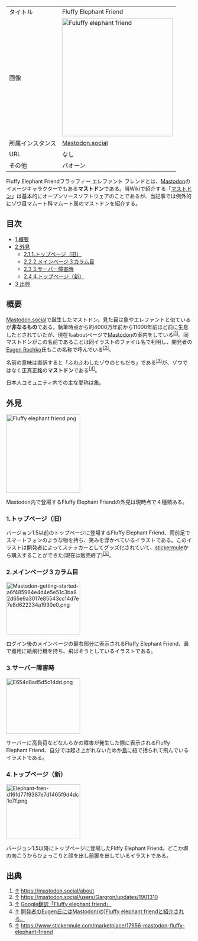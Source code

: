 <div>

|                  |                                                                                                                                                                                                                                                                                                                                                                                            |
|------------------|--------------------------------------------------------------------------------------------------------------------------------------------------------------------------------------------------------------------------------------------------------------------------------------------------------------------------------------------------------------------------------------------|
| タイトル         | Fluffy Elephant Friend                                                                                                                                                                                                                                                                                                                                                                     |
| 画像             | [<img src="/images/thumb/7/77/Fluffy_elephant_friend.png/300px-Fluffy_elephant_friend.png" srcset="/images/thumb/7/77/Fluffy_elephant_friend.png/450px-Fluffy_elephant_friend.png 1.5x, /images/7/77/Fluffy_elephant_friend.png 2x" width="300" height="319" alt="Fuluffy elephant friend" />](/%E3%83%95%E3%82%A1%E3%82%A4%E3%83%AB:Fluffy_elephant_friend.png "Fuluffy elephant friend") |
| 所属インスタンス | [Mastodon.social](/Mastodon.social "Mastodon.social")                                                                                                                                                                                                                                                                                                                                      |
| URL              | なし                                                                                                                                                                                                                                                                                                                                                                                       |
| その他           | パオーン                                                                                                                                                                                                                                                                                                                                                                                   |

  

Fluffy Elephant Friendフラッフィー エレファント フレンドとは、[Mastodon](/Mastodon "Mastodon")のイメージキャラクターでもある**マストドン**である。当Wikiで紹介する「[マストドン](/Mastodon "Mastodon")」は基本的にオープンソースソフトウェアのことであるが、当記事では例外的にゾウ目マムート科マムート属のマストドンを紹介する。

<div>

<div lang="ja" dir="ltr">

## 目次

</div>

-   [1 概要](#.E6.A6.82.E8.A6.81)
-   [2 外見](#.E5.A4.96.E8.A6.8B)
    -   [2.1 1.トップページ（旧）](#1..E3.83.88.E3.83.83.E3.83.97.E3.83.9A.E3.83.BC.E3.82.B8.EF.BC.88.E6.97.A7.EF.BC.89)
    -   [2.2 2.メインページ３カラム目](#2..E3.83.A1.E3.82.A4.E3.83.B3.E3.83.9A.E3.83.BC.E3.82.B8.EF.BC.93.E3.82.AB.E3.83.A9.E3.83.A0.E7.9B.AE)
    -   [2.3 3.サーバー障害時](#3..E3.82.B5.E3.83.BC.E3.83.90.E3.83.BC.E9.9A.9C.E5.AE.B3.E6.99.82)
    -   [2.4 4.トップページ（新）](#4..E3.83.88.E3.83.83.E3.83.97.E3.83.9A.E3.83.BC.E3.82.B8.EF.BC.88.E6.96.B0.EF.BC.89)
-   [3 出典](#.E5.87.BA.E5.85.B8)

</div>

## 概要

[Mastodon.social](/Mastodon.social "Mastodon.social")で誕生したマストドン。見た目は象やエレファントと似ているが**非なるもの**である。執筆時点から約4000万年前から11000年前ほど前に生息したとされていたが、現在もaboutページで[Mastodon](/Mastodon "Mastodon")の案内をしている<sup>[\[1\]](#cite_note-1)</sup>。同マストドンがこの名前であることは同イラストのファイル名で判明し、開発者の[Eugen Rochko](/Eugen_Rochko "Eugen Rochko")氏もこの名称で呼んでいる<sup>[\[2\]](#cite_note-2)</sup>。

名前の意味は直訳すると「ふわふわしたゾウのともだち」である<sup>[\[3\]](#cite_note-3)</sup>が、ゾウではなく正真正銘の**マストドン**である<sup>[\[4\]](#cite_note-4)</sup>。

日本人コミュニティ内での主な愛称は[象](/%E8%B1%A1 "象 (存在しないページ)")。

## 外見

<div>

<div>

[<img src="/images/thumb/7/77/Fluffy_elephant_friend.png/200px-Fluffy_elephant_friend.png" srcset="/images/thumb/7/77/Fluffy_elephant_friend.png/300px-Fluffy_elephant_friend.png 1.5x, /images/thumb/7/77/Fluffy_elephant_friend.png/400px-Fluffy_elephant_friend.png 2x" width="200" height="212" alt="Fluffy elephant friend.png" />](/%E3%83%95%E3%82%A1%E3%82%A4%E3%83%AB:Fluffy_elephant_friend.png)

<div>

<div>

[](/%E3%83%95%E3%82%A1%E3%82%A4%E3%83%AB:Fluffy_elephant_friend.png "拡大")

</div>

</div>

</div>

</div>

Mastodon内で登場するFluffy Elephant Friendの外見は現時点で４種類ある。

### 1.トップページ（旧）

バージョン1.5以前のトップページに登場するFluffy Elephant Friend、両前足でスマートフォンのような物を持ち、笑みを浮かべているイラストである。このイラストは開発者によってステッカーとしてグッズ化されていて、<a href="https://www.stickermule.com/marketplace/17956-mastodon-fluffy-elephant-friend" rel="nofollow">stickermule</a>から購入することができた(現在は販売終了)<sup>[\[5\]](#cite_note-5)</sup>。

### 2.メインページ３カラム目

<div>

<div>

[<img src="/images/thumb/b/b8/Mastodon-getting-started-a6f485964e4d4e5e51c3ba82d65e9a3017e85543cc14d7e7e8d622234a1930e0.png/200px-Mastodon-getting-started-a6f485964e4d4e5e51c3ba82d65e9a3017e85543cc14d7e7e8d622234a1930e0.png" srcset="/images/thumb/b/b8/Mastodon-getting-started-a6f485964e4d4e5e51c3ba82d65e9a3017e85543cc14d7e7e8d622234a1930e0.png/300px-Mastodon-getting-started-a6f485964e4d4e5e51c3ba82d65e9a3017e85543cc14d7e7e8d622234a1930e0.png 1.5x, /images/b/b8/Mastodon-getting-started-a6f485964e4d4e5e51c3ba82d65e9a3017e85543cc14d7e7e8d622234a1930e0.png 2x" width="200" height="142" alt="Mastodon-getting-started-a6f485964e4d4e5e51c3ba82d65e9a3017e85543cc14d7e7e8d622234a1930e0.png" />](/%E3%83%95%E3%82%A1%E3%82%A4%E3%83%AB:Mastodon-getting-started-a6f485964e4d4e5e51c3ba82d65e9a3017e85543cc14d7e7e8d622234a1930e0.png)

<div>

<div>

[](/%E3%83%95%E3%82%A1%E3%82%A4%E3%83%AB:Mastodon-getting-started-a6f485964e4d4e5e51c3ba82d65e9a3017e85543cc14d7e7e8d622234a1930e0.png "拡大")

</div>

</div>

</div>

</div>

ログイン後のメインページの最右部分に表示されるFluffy Elephant Friend、鼻で器用に紙飛行機を持ち、飛ばそうとしているイラストである。

### 3.サーバー障害時

<div>

<div>

[<img src="/images/thumb/9/92/E654d8ad5d5c14dd.png/200px-E654d8ad5d5c14dd.png" srcset="/images/thumb/9/92/E654d8ad5d5c14dd.png/300px-E654d8ad5d5c14dd.png 1.5x, /images/thumb/9/92/E654d8ad5d5c14dd.png/400px-E654d8ad5d5c14dd.png 2x" width="200" height="150" alt="E654d8ad5d5c14dd.png" />](/%E3%83%95%E3%82%A1%E3%82%A4%E3%83%AB:E654d8ad5d5c14dd.png)

<div>

<div>

[](/%E3%83%95%E3%82%A1%E3%82%A4%E3%83%AB:E654d8ad5d5c14dd.png "拡大")

</div>

</div>

</div>

</div>

サーバーに高負荷などなんらかの障害が発生した際に表示されるFluffy Elephant Friend、自分では起き上がれないためか[鳥](/%E9%B3%A5 "鳥")に紐で括られて飛んでいるイラストである。

### 4.トップページ（新）

<div>

<div>

[<img src="/images/thumb/4/47/Elephant-fren-d16fd77f9387e7d1465f9d4dc1e7f.png/200px-Elephant-fren-d16fd77f9387e7d1465f9d4dc1e7f.png" srcset="/images/thumb/4/47/Elephant-fren-d16fd77f9387e7d1465f9d4dc1e7f.png/300px-Elephant-fren-d16fd77f9387e7d1465f9d4dc1e7f.png 1.5x, /images/4/47/Elephant-fren-d16fd77f9387e7d1465f9d4dc1e7f.png 2x" width="200" height="148" alt="Elephant-fren-d16fd77f9387e7d1465f9d4dc1e7f.png" />](/%E3%83%95%E3%82%A1%E3%82%A4%E3%83%AB:Elephant-fren-d16fd77f9387e7d1465f9d4dc1e7f.png)

<div>

<div>

[](/%E3%83%95%E3%82%A1%E3%82%A4%E3%83%AB:Elephant-fren-d16fd77f9387e7d1465f9d4dc1e7f.png "拡大")

</div>

</div>

</div>

</div>

バージョン1.5以降にトップページに登場したFliffy Elephant Friend。どこか塀の向こうからひょっこりと顔を出し前脚を出しているイラストである。

## 出典

<div>

1.  [↑](#cite_ref-1) <a href="https://mastodon.social/about" rel="nofollow">https://mastodon.social/about</a>
2.  [↑](#cite_ref-2) <a href="https://mastodon.social/users/Gargron/updates/1901310" rel="nofollow">https://mastodon.social/users/Gargron/updates/1901310</a>
3.  [↑](#cite_ref-3) <a href="https://translate.google.co.jp/?hl=ja&amp;tab=wT&amp;authuser=0#en/ja/Fluffy%20elephant%20friend" rel="nofollow">Google翻訳「Fluffy elephant friend」</a>
4.  [↑](#cite_ref-4) <a href="https://mastodon.social/users/Gargron/updates/1901310" rel="nofollow">開発者のEugen氏にはMastodon(の)Fluffy elephant friendと紹介される。</a>
5.  [↑](#cite_ref-5) <a href="https://www.stickermule.com/marketplace/17956-mastodon-fluffy-elephant-friend" rel="nofollow">https://www.stickermule.com/marketplace/17956-mastodon-fluffy-elephant-friend</a>

</div>

</div>
